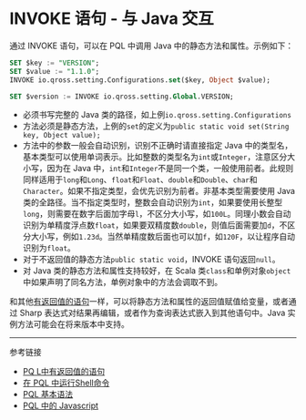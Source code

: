 # INVOKE 语句 - 与 Java 交互

通过 INVOKE 语句，可以在 PQL 中调用 Java 中的静态方法和属性。示例如下：

```sql
SET $key := "VERSION";
SET $value := "1.1.0";
INVOKE io.qross.setting.Configurations.set($key, Object $value);

SET $version := INVOKE io.qross.setting.Global.VERSION;
```

* 必须书写完整的 Java 类的路径，如上例`io.qross.setting.Configurations`
* 方法必须是静态方法，上例的`set`的定义为`public static void set(String key, Object value);`
* 方法中的参数一般会自动识别，识别不正确时请直接指定 Java 中的类型名，基本类型可以使用单词表示。比如整数的类型名为`int`或`Integer`，注意区分大小写，因为在 Java 中，`int`和`Integer`不是同一个类，一般使用前者。此规则同样适用于`long`和`Long`、`float`和`Float`、`double`和`Double`、`char`和`Character`。如果不指定类型，会优先识别为前者。非基本类型需要使用 Java 类的全路径。当不指定类型时，整数会自动识别为`int`，如果要使用长整型`long`，则需要在数字后面加字母`l`，不区分大小写，如`100L`。同理小数会自动识别为单精度浮点数`float`，如果要双精度数`double`，则值后面需要加`d`，不区分大小写，例如`1.23d`。当然单精度数后面也可以加`f`，如`120F`，以让程序自动识别为`float`。
* 对于不返回值的静态方法`public static void`，INVOKE 语句返回`null`。
* 对 Java 类的静态方法和属性支持较好，在 Scala 类`class`和单例对象`object`中如果声明了同名方法，单例对象中的方法会调取不到。

和其他[有返回值的语句](/pql/evaluate.md)一样，可以将静态方法和属性的返回值赋值给变量，或者通过 Sharp 表达式对结果再编辑，或者作为查询表达式嵌入到其他语句中。Java 实例方法可能会在将来版本中支持。 

---
参考链接

* [PQ L中有返回值的语句](/pql/evaluate.md)
* [在 PQL 中运行Shell命令](/pql/run.md)
* [PQL 基本语法](/pql/basic.md)
* [PQL 中的 Javascript](/pql/javascript.md)